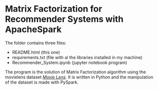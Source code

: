 # Matrix Factorization for Recommender Systems with ApacheSpark
The folder contains three files:
- README.html (this one)
- requirements.txt (file with al the libraries installed in my machine)
- Recommender_System.ipynb (jupyter notebook program)

The program is the solution of Matrix Factorization algorithm using the movielens dataset  [_Movie Lens_](https://movielens.org/). It is written in Python and the manipulation of the dataset is made with PySpark.
